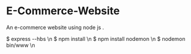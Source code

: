 # E-Commerce-Website
 An e-commerce website using node js .

$ express --hbs \n
$ npm install   \n
$ npm install nodemon   \n
$ nodemon bin/www   \n
